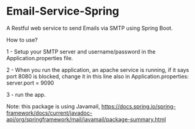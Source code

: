 # Email-Service-Spring
 A Restful web service to send Emails via SMTP using Spring Boot.
 
How to use?

1 - Setup your SMTP server and username/password in the Application.properties file.

2 - When you run the application, an apache service is running, if it says port 8080 is blocked, change it in this line also in Application.properties:
server.port = 9090

3 - run the app.

Note: this package is using Javamail, https://docs.spring.io/spring-framework/docs/current/javadoc-api/org/springframework/mail/javamail/package-summary.html
